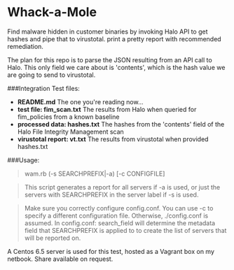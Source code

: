 Whack-a-Mole
============

Find malware hidden in customer binaries by invoking Halo API to get hashes and pipe that to virustotal.  print a pretty report with recommended remediation.  

The plan for this repo is to parse the JSON resulting from an API call to Halo.  This only field we care about is 'contents', which is the hash value we are going to send to virustotal.

###Integration Test files:
* **README.md**   The one you're reading now...
* **test file:      fim_scan.txt**   The results from Halo when queried for fim_policies from a known baseline
* **processed data: hashes.txt**  The hashes from the 'contents' field of the Halo File Integrity Management scan
* **virustotal report: vt.txt**   The results from virustotal when provided hashes.txt

###Usage:

>wam.rb (-s SEARCHPREFIX|-a) [-c CONFIGFILE]

>This script generates a report for all servers if -a is used, or just the servers with SEARCHPREFIX in the server label if -s is used.

>Make sure you correctly configure config.conf.  You can use -c to specify a different configuration file.  Otherwise, ./config.conf is assumed.  In config.conf: search_field will determine the metadata field that SEARCHPREFIX is applied to to create the list of servers that will be reported on.

A Centos 6.5 server is used for this test, hosted as a Vagrant box on my netbook.
Share available on request.

